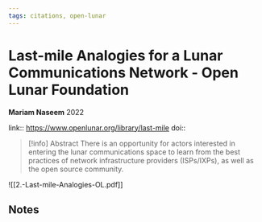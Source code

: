 ```yaml
---
tags: citations, open-lunar
---
```

# Last-mile Analogies for a Lunar Communications Network - Open Lunar Foundation

**Mariam Naseem**
2022

link:: https://www.openlunar.org/library/last-mile
doi:: 

> [!info] Abstract
> There is an opportunity for actors interested in entering the lunar communications space to learn from the best practices of network infrastructure providers (ISPs/IXPs), as well as the open source community.

![[2.-Last-mile-Analogies-OL.pdf]]

## Notes

